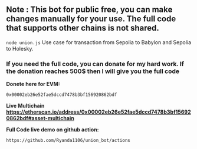 ## Note : This bot for public free, you can make changes manually for your use. The full code that supports other chains is not shared.

```node union.js```
Use case for transaction from Sepolia to Babylon and Sepolia to Holesky.

### If you need the full code, you can donate for my hard work. If the donation reaches 500$ then I will give you the full code

**Donete here for EVM:**

```0x00002eb26e52fae5dccd7478b3bf156920862bdf```

**Live Multichain https://etherscan.io/address/0x00002eb26e52fae5dccd7478b3bf156920862bdf#asset-multichain**

**Full Code live demo on github action:**

```https://github.com/Ryanda1106/union_bot/actions```
